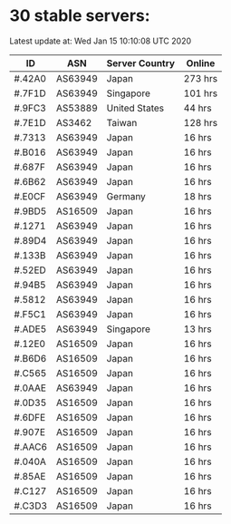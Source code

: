 # 30 stable servers:

Latest update at: Wed Jan 15 10:10:08 UTC 2020

| ID | ASN | Server Country | Online |
| -- | --- | -------------- | ------ |
| #.42A0 | AS63949 | Japan | 273 hrs |
| #.7F1D | AS63949 | Singapore | 101 hrs |
| #.9FC3 | AS53889 | United States | 44 hrs |
| #.7E1D | AS3462 | Taiwan | 128 hrs |
| #.7313 | AS63949 | Japan | 16 hrs |
| #.B016 | AS63949 | Japan | 16 hrs |
| #.687F | AS63949 | Japan | 16 hrs |
| #.6B62 | AS63949 | Japan | 16 hrs |
| #.E0CF | AS63949 | Germany | 18 hrs |
| #.9BD5 | AS16509 | Japan | 16 hrs |
| #.1271 | AS63949 | Japan | 16 hrs |
| #.89D4 | AS63949 | Japan | 16 hrs |
| #.133B | AS63949 | Japan | 16 hrs |
| #.52ED | AS63949 | Japan | 16 hrs |
| #.94B5 | AS63949 | Japan | 16 hrs |
| #.5812 | AS63949 | Japan | 16 hrs |
| #.F5C1 | AS63949 | Japan | 16 hrs |
| #.ADE5 | AS63949 | Singapore | 13 hrs |
| #.12E0 | AS16509 | Japan | 16 hrs |
| #.B6D6 | AS16509 | Japan | 16 hrs |
| #.C565 | AS16509 | Japan | 16 hrs |
| #.0AAE | AS63949 | Japan | 16 hrs |
| #.0D35 | AS16509 | Japan | 16 hrs |
| #.6DFE | AS16509 | Japan | 16 hrs |
| #.907E | AS16509 | Japan | 16 hrs |
| #.AAC6 | AS16509 | Japan | 16 hrs |
| #.040A | AS16509 | Japan | 16 hrs |
| #.85AE | AS16509 | Japan | 16 hrs |
| #.C127 | AS16509 | Japan | 16 hrs |
| #.C3D3 | AS16509 | Japan | 16 hrs |

